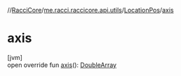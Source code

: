 //[RacciCore](../../../index.md)/[me.racci.raccicore.api.utils](../index.md)/[LocationPos](index.md)/[axis](axis.md)

# axis

[jvm]\
open override fun [axis](axis.md)(): [DoubleArray](https://kotlinlang.org/api/latest/jvm/stdlib/kotlin/-double-array/index.html)
